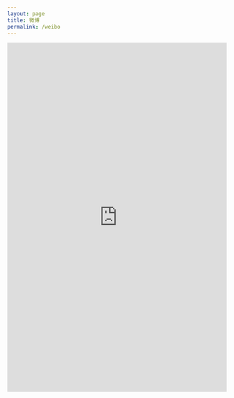 ```yaml
---
layout: page
title: 微博
permalink: /weibo
---
```


<iframe width="100%" height="800" class="share_self"  frameborder="0" scrolling="no" src="http://widget.weibo.com/weiboshow/index.php?language=&width=0&height=800&fansRow=1&ptype=1&speed=0&skin=7&isTitle=1&noborder=1&isWeibo=1&isFans=1&uid=2170673893&verifier=5c007fea&dpc=1"></iframe>